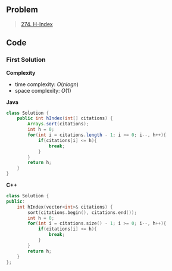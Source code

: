 ## Problem

> [274. H-Index](https://leetcode.cn/problems/h-index/)

## Code

### First Solution

**Complexity**

- time complexity: $O(nlogn)$
- space complexity: $O(1)$

**Java**

```java
class Solution {
    public int hIndex(int[] citations) {
        Arrays.sort(citations);
        int h = 0;
        for(int i = citations.length - 1; i >= 0; i--, h++){
            if(citations[i] <= h){
                break;
            }
        }
        return h;
    }
}
```

**C++**

``` c++
class Solution {
public:
    int hIndex(vector<int>& citations) {
        sort(citations.begin(), citations.end());
        int h = 0;
        for(int i = citations.size() - 1; i >= 0; i--, h++){
            if(citations[i] <= h){
                break;
            }
        }
        return h;
    }
};
```

